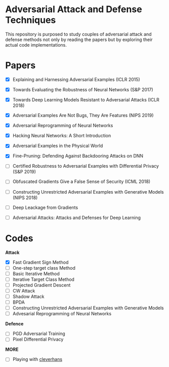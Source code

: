# Adversarial Attack and Defense Techniques
This repository is purposed to study couples of adversarial attack and defense methods not only by reading the papers but by exploring their actual code implementations.

# Papers

- [x] Explaining and Harnessing Adversarial Examples (ICLR 2015)
- [x] Towards Evaluating the Robustness of Neural Networks (S&P 2017)
- [x] Towards Deep Learning Models Resistant to Adversarial Attacks (ICLR 2018)
- [x] Adversarial Examples Are Not Bugs, They Are Features (NIPS 2019)
- [x] Adversarial Reprogramming of Neural Networks
- [x] Hacking Neural Networks: A Short Introduction
- [x] Adversarial Examples in the Physical World
- [x] Fine-Pruning: Defending Against Backdooring Attacks on DNN
- [ ] Certified Robustness to Adversarial Examples with Differential Privacy (S&P 2019)
- [ ] Obfuscated Gradients Give a False Sense of Security (ICML 2018)
- [ ] Constructing Unrestricted Adversarial Examples with Generative Models (NIPS 2018)
- [ ] Deep Leackage from Gradients
- [ ] Adversarial Attacks: Attacks and Defenses for Deep Learning


# Codes

**Attack**
- [x] Fast Gradient Sign Method
- [ ] One-step target class Method
- [ ] Basic Iterative Method
- [ ] Iterative Target Class Method
- [ ] Projected Gradient Descent
- [ ] CW Attack
- [ ] Shadow Attack
- [ ] BPDA
- [ ] Constructing Unrestricted Adversarial Examples with Generative Models
- [ ] Advesarial Reprogramming of Neural Networks

**Defence**
- [ ] PGD Adversarial Training
- [ ] Pixel Differential Privacy

**MORE**
- [ ] Playing with [cleverhans](https://github.com/cleverhans-lab/cleverhans)